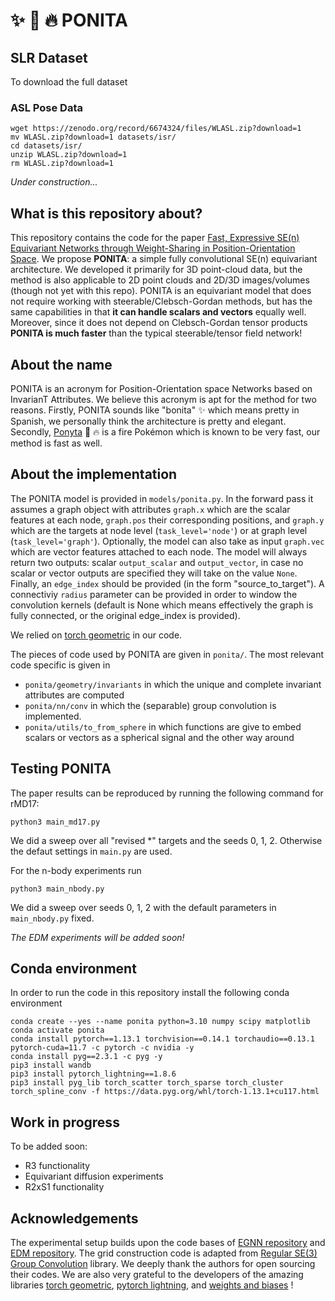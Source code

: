 # ✨ 🐴 🔥 PONITA 


## SLR Dataset 
To download the full dataset

### ASL Pose Data 
    wget https://zenodo.org/record/6674324/files/WLASL.zip?download=1
    mv WLASL.zip?download=1 datasets/isr/
    cd datasets/isr/
    unzip WLASL.zip?download=1
    rm WLASL.zip?download=1


*Under construction...*


## What is this repository about?
This repository contains the code for the paper [Fast, Expressive SE(n) Equivariant Networks through Weight-Sharing in Position-Orientation Space](https://arxiv.org/abs/2310.02970). We propose **PONITA**: a simple fully convolutional SE(n) equivariant architecture. We developed it primarily for 3D point-cloud data, but the method is also applicable to 2D point clouds and 2D/3D images/volumes (though not yet with this repo). PONITA is an equivariant model that does not require working with steerable/Clebsch-Gordan methods, but has the same capabilities in that __it can handle scalars and vectors__ equally well. Moreover, since it does not depend on Clebsch-Gordan tensor products __PONITA is much faster__ than the typical steerable/tensor field network!

## About the name
PONITA is an acronym for Position-Orientation space Networks based on InvarianT Attributes. We believe this acronym is apt for the method for two reasons. Firstly, PONITA sounds like "bonita" ✨ which means pretty in Spanish, we personally think the architecture is pretty and elegant. Secondly, [Ponyta](https://bulbapedia.bulbagarden.net/wiki/Ponyta_(Pok%C3%A9mon)) 🐴 🔥 is a fire Pokémon which is known to be very fast, our method is fast as well.

## About the implementation
The PONITA model is provided in ```models/ponita.py```. In the forward pass it assumes a graph object with attributes ```graph.x``` which are the scalar features at each node, ```graph.pos``` their corresponding positions, and ```graph.y``` which are the targets at node level (```task_level='node'```) or at graph level (```task_level='graph'```). Optionally, the model can also take as input ```graph.vec``` which are vector features attached to each node. The model will always return two outputs: scalar ```output_scalar``` and ```output_vector```, in case no scalar or vector outputs are specified they will take on the value ```None```. Finally, an ```edge_index``` should be provided (in the form "source_to_target"). A connectiviy ```radius``` parameter can be provided in order to window the convolution kernels (default is None which means effectively the graph is fully connected, or the original edge_index is provided).

We relied on [torch geometric](https://pytorch-geometric.readthedocs.io/en/latest/index.html) in our code.

The pieces of code used by PONITA are given in ```ponita/```. The most relevant code specific is given in
* ```ponita/geometry/invariants``` in which the unique and complete invariant attributes are computed
* ```ponita/nn/conv``` in which the (separable) group convolution is implemented.
* ```ponita/utils/to_from_sphere``` in which functions are give to embed scalars or vectors as a spherical signal and the other way around

## Testing PONITA
The paper results can be reproduced by running the following command for rMD17:

```python3 main_md17.py```

We did a sweep over all "revised *" targets and the seeds 0, 1, 2. Otherwise the defaut settings in ```main.py``` are used.

For the n-body experiments run

```python3 main_nbody.py```

We did a sweep over seeds 0, 1, 2 with the default parameters in ```main_nbody.py``` fixed.

_The EDM experiments will be added soon!_

## Conda environment
In order to run the code in this repository install the following conda environment
```
conda create --yes --name ponita python=3.10 numpy scipy matplotlib
conda activate ponita
conda install pytorch==1.13.1 torchvision==0.14.1 torchaudio==0.13.1 pytorch-cuda=11.7 -c pytorch -c nvidia -y
conda install pyg==2.3.1 -c pyg -y
pip3 install wandb
pip3 install pytorch_lightning==1.8.6
pip3 install pyg_lib torch_scatter torch_sparse torch_cluster torch_spline_conv -f https://data.pyg.org/whl/torch-1.13.1+cu117.html
```

## Work in progress
To be added soon:
* R3 functionality
* Equivariant diffusion experiments
* R2xS1 functionality

## Acknowledgements
The experimental setup builds upon the code bases of [EGNN repository](https://github.com/vgsatorras/egnn) and [EDM repository](https://github.com/ehoogeboom/e3_diffusion_for_molecules). The grid construction code is adapted from [Regular SE(3) Group Convolution](https://github.com/ThijsKuipers1995/gconv) library. We deeply thank the authors for open sourcing their codes. We are also very grateful to the developers of the amazing libraries [torch geometric](https://pytorch-geometric.readthedocs.io/en/latest/index.html), [pytorch lightning](https://lightning.ai/), and [weights and biases](https://https://wandb.ai/) !

